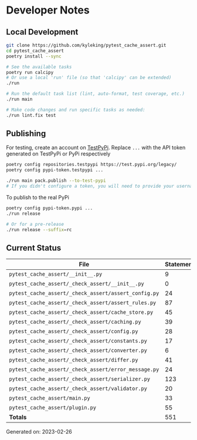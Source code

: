 # Developer Notes

## Local Development

```sh
git clone https://github.com/kyleking/pytest_cache_assert.git
cd pytest_cache_assert
poetry install --sync

# See the available tasks
poetry run calcipy
# Or use a local 'run' file (so that 'calcipy' can be extended)
./run

# Run the default task list (lint, auto-format, test coverage, etc.)
./run main

# Make code changes and run specific tasks as needed:
./run lint.fix test
```

## Publishing

For testing, create an account on [TestPyPi](https://test.pypi.org/legacy/). Replace `...` with the API token generated on TestPyPi or PyPi respectively

```sh
poetry config repositories.testpypi https://test.pypi.org/legacy/
poetry config pypi-token.testpypi ...

./run main pack.publish --to-test-pypi
# If you didn't configure a token, you will need to provide your username and password to publish
```

To publish to the real PyPi

```sh
poetry config pypi-token.pypi ...
./run release

# Or for a pre-release
./run release --suffix=rc
```

## Current Status

<!-- {cts} COVERAGE -->
| File                                                 |   Statements |   Missing |   Excluded | Coverage   |
|------------------------------------------------------|--------------|-----------|------------|------------|
| `pytest_cache_assert/__init__.py`                    |            9 |         0 |          0 | 100.0%     |
| `pytest_cache_assert/_check_assert/__init__.py`      |            0 |         0 |          0 | 100.0%     |
| `pytest_cache_assert/_check_assert/assert_config.py` |           24 |         0 |          0 | 100.0%     |
| `pytest_cache_assert/_check_assert/assert_rules.py`  |           87 |         8 |          0 | 90.8%      |
| `pytest_cache_assert/_check_assert/cache_store.py`   |           45 |         4 |          0 | 91.1%      |
| `pytest_cache_assert/_check_assert/caching.py`       |           39 |         0 |          0 | 100.0%     |
| `pytest_cache_assert/_check_assert/config.py`        |           28 |         0 |          0 | 100.0%     |
| `pytest_cache_assert/_check_assert/constants.py`     |           17 |         0 |          0 | 100.0%     |
| `pytest_cache_assert/_check_assert/converter.py`     |            6 |         0 |          0 | 100.0%     |
| `pytest_cache_assert/_check_assert/differ.py`        |           41 |         2 |          0 | 95.1%      |
| `pytest_cache_assert/_check_assert/error_message.py` |           24 |         0 |          0 | 100.0%     |
| `pytest_cache_assert/_check_assert/serializer.py`    |          123 |         8 |          0 | 93.5%      |
| `pytest_cache_assert/_check_assert/validator.py`     |           20 |         1 |          0 | 95.0%      |
| `pytest_cache_assert/main.py`                        |           33 |         0 |          0 | 100.0%     |
| `pytest_cache_assert/plugin.py`                      |           55 |         5 |          0 | 90.9%      |
| **Totals**                                           |          551 |        28 |          0 | 94.9%      |

Generated on: 2023-02-26
<!-- {cte} -->
